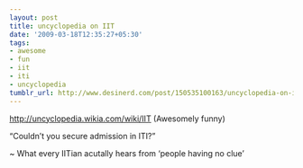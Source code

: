 ```yaml
---
layout: post
title: uncyclopedia on IIT
date: '2009-03-18T12:35:27+05:30'
tags:
- awesome
- fun
- iit
- iti
- uncyclopedia
tumblr_url: http://www.desinerd.com/post/150535100163/uncyclopedia-on-iit
---
```

http://uncyclopedia.wikia.com/wiki/IIT
(Awesomely funny)

“Couldn’t you secure admission in ITI?”

~ What every IITian acutally hears from ‘people having no clue’
